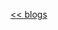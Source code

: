 [<< blogs](/blogs/)

<script src="https://giscus.app/client.js"
        data-repo="sanix-darker/sanixdk.xyz"
        data-repo-id="R_kgDOJSF_ow"
        data-category="General"
        data-category-id="DIC_kwDOJSF_o84CXz0s"
        data-mapping="pathname"
        data-strict="0"
        data-reactions-enabled="1"
        data-emit-metadata="0"
        data-input-position="top"
        data-theme="dark"
        data-lang="en"
        data-loading="lazy"
        crossorigin="anonymous"
        async>
</script>
<script src="https://cdnjs.cloudflare.com/ajax/libs/highlight.js/11.9.0/highlight.min.js"></script>
<script>hljs.highlightAll(); </script>
<script>
// To handle TOC
(function() {
    const tocContainer = document.getElementById('toc-container');

    if(!tocContainer) {
        return;
    }
    const headingSelectors = ['h2', 'h3', 'h4', 'h5', 'h6'];
    const headings = Array.from(document.querySelectorAll(headingSelectors.join(', ')));

    let tocHtml = '<ul>';
    let currentLevel = 2;

    headings.forEach((heading, index) => {
        if (!heading.id) {
            heading.id = 'toc-heading-' + index;
        }
        const level = parseInt(heading.tagName.substring(1));

        while (level > currentLevel) {
            tocHtml += '<ul>';
            currentLevel++;
        }

        while (level < currentLevel) {
            tocHtml += '</ul></li>';
            currentLevel--;
        }

        tocHtml += `<li><a href="#${heading.id}">${heading.textContent}</a>`;
    });

    while (currentLevel > 2) {
        tocHtml += '</ul></li>';
        currentLevel--;
    }

    tocHtml += '</ul>';
    tocContainer.innerHTML += tocHtml;
})();
</script>
